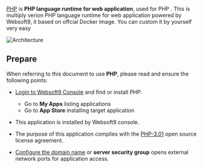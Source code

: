 [PHP](https://hub.docker.com/_/php) is **PHP language runtime for web application**, used for PHP . This is multiply verion PHP language runtime for web application powered by Websoft9, it based on offcial Docker image. You can custom it by yourself very easy


![Architecture](https://libs.websoft9.com/Websoft9/DocsPicture/zh/php/php-gui-websoft9.jpg)


## Prepare

When referring to this document to use **PHP**, please read and ensure the following points:

- [Login to Websoft9 Console](./login-console) and find or install PHP:
  - Go to **My Apps** listing applications 
  - Go to **App Store** installing target application

- This application is installed by Websoft9 console.


- The purpose of this application complies with the [PHP-3.01](https://opensource.org/licenses/PHP-3.01) open source license agreement.


- [Configure the domain name](./domain-set) or **server security group** opens external network ports for application access.